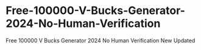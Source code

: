 # Free-100000-V-Bucks-Generator-2024-No-Human-Verification
Free 100000 V Bucks Generator 2024 No Human Verification New Updated
